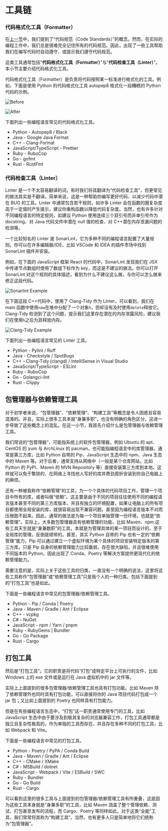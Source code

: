 # 工具链

### 代码格式化工具（Formatter）

在[上一节](coding-standards.md)中，我们提到了“代码规范（Code Standards）”的概念。然而，在实际的编程工作中，我们总是很难完全记住所有的代码规范。因此，出现了一些工具帮助我们在编写代码时自动遵守、或提示我们遵守代码规范。

这类工具通常包括“**代码格式化工具（Formatter）**”与“**代码检查工具（Linter）**”。本小节主要介绍代码格式化工具。

代码格式化工具（Formatter）是负责将代码按照某一标准进行格式化的工具。例如，下面是使用 Python 的代码格式化工具 autopep8 格式化一段糟糕的 Python 代码的示例。

![Before](img/toolchain/autopep8-before.png)

![After](img/toolchain/autopep8-after.png)

下面列出一些编程语言常见的代码格式化工具。

- Python - Autopep8 / Black
- Java - Google Java Format
- C++ - Clang-Format
- JavaScript/TypeScript - Prettier
- Ruby - RuboCop
- Go - gofmt
- Rust - RustFmt

### 代码检查工具（Linter）

Linter 是一个不太容易翻译的词，有时我们将其翻译为“代码检查工具”，但更常见的做法其实是不翻译。简单来说，这是一种帮助你编写更好代码、以减少代码中潜在 BUG 的工具。Linter 中通常包含若干规则，如许多 Linter 会在函数的圈复杂度高于一定值时产生提示，建议你重构函数以降低代码复杂度。当然，也有许多针对不同编程语言的特定规则，如建议 Python 使用连续三个双引号而非单引号作为 docstring、对 Java 代码文件中潜在 null 值的检查、对 C++潜在内存泄漏问题的检测等。

一个比较知名的 Linter 是 SonarLint，它为多种不同的编程语言配置了大量规则。你可以在许多编辑器/IDE，比如 VSCode 和 IDEA 的插件市场中找到 SonarLint 插件并安装。

例如，在下面的 JavaScript 框架 React 的代码中，SonarLint 发现我们在 JSX 中传递节点数组时使用了数组下标作为 key，而这是不建议的做法。你可以打开 SonarLint 对这个规则的具体描述，看到为什么不建议这么做，与你可以怎么做来修正这段代码。

![Sonarlint Example](img/toolchain/sonarlint-example.png)

在下面这段 C++代码中，使用了 Clang-Tidy 作为 Linter，可以看到，我们在 main 函数中使用`new`在堆中分配了一个对象`h`，但却没有及时使用`delete`释放它。Clang-Tidy 检测到了这个问题，提示我们这里存在潜在的内存泄露风险，建议我们在使用`h`之后为其释放内存。

![Clang-Tidy Example](img/toolchain/clang-tidy-example.png)

下面列出一些编程语言常见的 Linter 工具。

- Python - Pylint / Ruff
- Java - Checkstyle / SpotBugs
- C++ - Clang-Tidy (clangd) / IntelliSense in Visual Studio
- JavaScript/TypeScript - ESLint
- Ruby - RuboCop
- Go - Golangci-lint
- Rust - Clippy

## 包管理器与依赖管理工具

对于初学者来说，“包管理器”、“依赖管理”、“构建工具”等概念是令人困惑且容易混淆的。并且，实际上很多工具本就“身兼多职”，也没有明确的角色区分，这进一步导致了这些概念上的混乱。在这一小节，我首先介绍什么是包管理器与依赖管理工具。

我们常说的“包管理器”，可能指系统上的软件包管理器，例如 Ubuntu 的 apt、CentOS 的 yum 与 ArchLinux 的 pacman，也可能指编程语言中的库管理器，通常是第三方库，比如 Python 自带的 Pip、JavaScript 生态中的 npm、Java 生态中的 Maven 等。对于后者，通常支持从网络中（一般是某个仓库网站，比如 Python 的 PyPI、Maven 的 MVN Repository 等）直接安装第三方库到本地。这样就可以免于繁琐的、在网络上寻找他人写好的库并费劲周折安装到你自己电脑上的麻烦。

还有一种被我称作“依赖管理”的工具，为一个个具体的代码项目工作，管理一个项目中所有的库，或者叫做“依赖”。这主要是由于不同的项目往往使用不同的编程语言版本甚至不同的第三方库版本，并且有独立的环境配置，如果让电脑上的所有项目都使用全局安装的库，就很容易出现不兼容问题，甚至因为编程语言版本不对而压根跑不起来。因此，通常的做法是为每一个项目单独管理一份环境，也就是“依赖管理”。实际上，大多数包管理器具有依赖管理的功能，比如 Maven、npm 这些工具天生就是“身兼数职”的工具，本就是为管理具体的某一项目而设计的，至于全局库的管理，反倒是顺带的。甚至，其实 Python 自带的 Pip 也有一定的“依赖管理”能力，Pip 可以通过建立一个虚拟环境为某个具体的项目安装特定版本的第三方库。只是 Pip 自身的依赖管理能力比较羸弱，存在很大缺陷，并且很难使用不同版本的 Python，因此出现了 Conda、Poetry 等解决方案提供更现代化的依赖管理能力。

需要注意的是，实际上关于这些工具的归类，一直没有一个明确的说法，这里将这些工具称作“包管理器”或“依赖管理工具”只是我个人的一种归类。包括下面提到的“打包工具”也是如此。

下面是一些编程语言中常见的包管理器/依赖管理工具。

- Python - Pip / Conda | Poetry
- Java - Maven / Gradle / Ant / Eclipse
- C++ - vcpkg
- C# - NuGet
- JavaScript - npm / Yarn / pnpm
- Ruby - RubyGems | Bundler
- Go - Go Package
- Rust - Cargo

## 打包工具

然后是“打包工具”。它的职责是将代码“打包”成特定平台上可执行的文件，比如 Windows 上的 exe 文件或是运行在 Java 虚拟机中的 jar 文件等。

实际上上面提到的很多包管理器/依赖管理工具也具有打包功能。比如 Maven 除了依赖管理外也同时具有打包功能，可以直接将你的 Java 项目代码打包成一个 jar 包；又比如上面提到的 Poetry 也同样具有打包能力。

但是在有些编程语言生态中，“打包”这一职责通常使用专门的工具，比如 JavaScript 生态中由于要涉及到极其复杂的浏览器兼容工作，打包工具通常都是独立且复杂性极高的，作为单独的工具而存在，并且存在多种不同的打包工具，比如 Webpack 和 Vite。

下面是一些编程语言中常见的打包工具。

- Python - Poetry / PyPA / Conda Build
- Java - Maven / Gradle / Ant / Eclipse
- C++ - CMake / XMake
- C# - MSBuild / dotnet
- JavaScript - Webpack / Vite / ESBuild / SWC
- Ruby - Bundler
- Go - Go Build
- Rust - Cargo

可以看到这里的很多工具与上面提到的包管理器/依赖管理工具有所重叠，这是因为这些工具本身就是“身兼多职”的工具，比如 Maven 涵盖了整个管理依赖、测试、打包甚至发布的流程，而 Cargo、Poetry 等同样如此。对于这类“全能”工具，我们常常将其称为“构建工具”，当然，也有更多人只是简单地将它们统称为“包管理器”。
